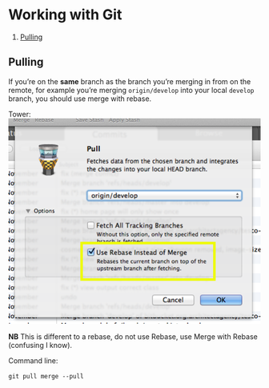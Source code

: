 Working with Git
================

1. [Pulling](#pulling)

Pulling
-------

If you’re on the **same** branch as the branch you’re merging in from on the remote, for example you’re merging `origin/develop` into your local `develop` branch, you should use merge with rebase.

Tower:
![Merge with Rebase](assets/git-merge-rebase.png)

**NB** This is different to a rebase, do not use Rebase, use Merge with Rebase (confusing I know).

Command line:
~~~
git pull merge --pull
~~~
